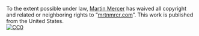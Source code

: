 To the extent possible under law,
[Martin Mercer](https://github.com/m-mrcr)
has waived all copyright and related or neighboring rights to
&ldquo;[mrtnmrcr.com](https://www.mrtnmrcr.com/)&rdquo;.
This work is published from the United States.
<br/>
[![CC0](https://i.creativecommons.org/p/zero/1.0/88x31.png)](https://creativecommons.org/publicdomain/zero/1.0/)
